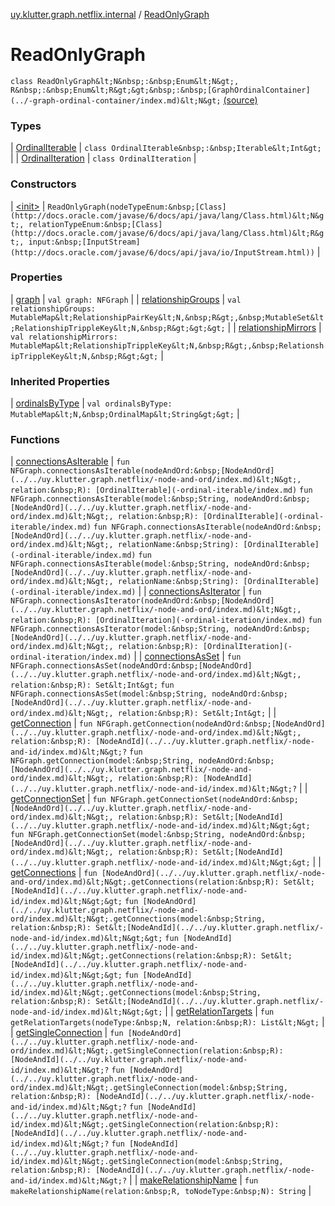 [uy.klutter.graph.netflix.internal](../index.md) / [ReadOnlyGraph](.)


# ReadOnlyGraph

`class ReadOnlyGraph&lt;N&nbsp;:&nbsp;Enum&lt;N&gt;, R&nbsp;:&nbsp;Enum&lt;R&gt;&gt;&nbsp;:&nbsp;[GraphOrdinalContainer](../-graph-ordinal-container/index.md)&lt;N&gt;` [(source)](https://github.com/kohesive/klutter/blob/master/netflix-graph-jdk6/src/main/kotlin/uy/klutter/graph/netflix/internal/Graph.kt#L20)



### Types


| [OrdinalIterable](-ordinal-iterable/index.md) | `class OrdinalIterable&nbsp;:&nbsp;Iterable&lt;Int&gt;` |
| [OrdinalIteration](-ordinal-iteration/index.md) | `class OrdinalIteration` |


### Constructors


| [&lt;init&gt;](-init-.md) | `ReadOnlyGraph(nodeTypeEnum:&nbsp;[Class](http://docs.oracle.com/javase/6/docs/api/java/lang/Class.html)&lt;N&gt;, relationTypeEnum:&nbsp;[Class](http://docs.oracle.com/javase/6/docs/api/java/lang/Class.html)&lt;R&gt;, input:&nbsp;[InputStream](http://docs.oracle.com/javase/6/docs/api/java/io/InputStream.html))` |


### Properties


| [graph](graph.md) | `val graph: NFGraph` |
| [relationshipGroups](relationship-groups.md) | `val relationshipGroups: MutableMap&lt;RelationshipPairKey&lt;N,&nbsp;R&gt;,&nbsp;MutableSet&lt;RelationshipTrippleKey&lt;N,&nbsp;R&gt;&gt;&gt;` |
| [relationshipMirrors](relationship-mirrors.md) | `val relationshipMirrors: MutableMap&lt;RelationshipTrippleKey&lt;N,&nbsp;R&gt;,&nbsp;RelationshipTrippleKey&lt;N,&nbsp;R&gt;&gt;` |


### Inherited Properties


| [ordinalsByType](../-graph-ordinal-container/ordinals-by-type.md) | `val ordinalsByType: MutableMap&lt;N,&nbsp;OrdinalMap&lt;String&gt;&gt;` |


### Functions


| [connectionsAsIterable](connections-as-iterable.md) | `fun NFGraph.connectionsAsIterable(nodeAndOrd:&nbsp;[NodeAndOrd](../../uy.klutter.graph.netflix/-node-and-ord/index.md)&lt;N&gt;, relation:&nbsp;R): [OrdinalIterable](-ordinal-iterable/index.md)`
`fun NFGraph.connectionsAsIterable(model:&nbsp;String, nodeAndOrd:&nbsp;[NodeAndOrd](../../uy.klutter.graph.netflix/-node-and-ord/index.md)&lt;N&gt;, relation:&nbsp;R): [OrdinalIterable](-ordinal-iterable/index.md)`
`fun NFGraph.connectionsAsIterable(nodeAndOrd:&nbsp;[NodeAndOrd](../../uy.klutter.graph.netflix/-node-and-ord/index.md)&lt;N&gt;, relationName:&nbsp;String): [OrdinalIterable](-ordinal-iterable/index.md)`
`fun NFGraph.connectionsAsIterable(model:&nbsp;String, nodeAndOrd:&nbsp;[NodeAndOrd](../../uy.klutter.graph.netflix/-node-and-ord/index.md)&lt;N&gt;, relationName:&nbsp;String): [OrdinalIterable](-ordinal-iterable/index.md)` |
| [connectionsAsIterator](connections-as-iterator.md) | `fun NFGraph.connectionsAsIterator(nodeAndOrd:&nbsp;[NodeAndOrd](../../uy.klutter.graph.netflix/-node-and-ord/index.md)&lt;N&gt;, relation:&nbsp;R): [OrdinalIteration](-ordinal-iteration/index.md)`
`fun NFGraph.connectionsAsIterator(model:&nbsp;String, nodeAndOrd:&nbsp;[NodeAndOrd](../../uy.klutter.graph.netflix/-node-and-ord/index.md)&lt;N&gt;, relation:&nbsp;R): [OrdinalIteration](-ordinal-iteration/index.md)` |
| [connectionsAsSet](connections-as-set.md) | `fun NFGraph.connectionsAsSet(nodeAndOrd:&nbsp;[NodeAndOrd](../../uy.klutter.graph.netflix/-node-and-ord/index.md)&lt;N&gt;, relation:&nbsp;R): Set&lt;Int&gt;`
`fun NFGraph.connectionsAsSet(model:&nbsp;String, nodeAndOrd:&nbsp;[NodeAndOrd](../../uy.klutter.graph.netflix/-node-and-ord/index.md)&lt;N&gt;, relation:&nbsp;R): Set&lt;Int&gt;` |
| [getConnection](get-connection.md) | `fun NFGraph.getConnection(nodeAndOrd:&nbsp;[NodeAndOrd](../../uy.klutter.graph.netflix/-node-and-ord/index.md)&lt;N&gt;, relation:&nbsp;R): [NodeAndId](../../uy.klutter.graph.netflix/-node-and-id/index.md)&lt;N&gt;?`
`fun NFGraph.getConnection(model:&nbsp;String, nodeAndOrd:&nbsp;[NodeAndOrd](../../uy.klutter.graph.netflix/-node-and-ord/index.md)&lt;N&gt;, relation:&nbsp;R): [NodeAndId](../../uy.klutter.graph.netflix/-node-and-id/index.md)&lt;N&gt;?` |
| [getConnectionSet](get-connection-set.md) | `fun NFGraph.getConnectionSet(nodeAndOrd:&nbsp;[NodeAndOrd](../../uy.klutter.graph.netflix/-node-and-ord/index.md)&lt;N&gt;, relation:&nbsp;R): Set&lt;[NodeAndId](../../uy.klutter.graph.netflix/-node-and-id/index.md)&lt;N&gt;&gt;`
`fun NFGraph.getConnectionSet(model:&nbsp;String, nodeAndOrd:&nbsp;[NodeAndOrd](../../uy.klutter.graph.netflix/-node-and-ord/index.md)&lt;N&gt;, relation:&nbsp;R): Set&lt;[NodeAndId](../../uy.klutter.graph.netflix/-node-and-id/index.md)&lt;N&gt;&gt;` |
| [getConnections](get-connections.md) | `fun [NodeAndOrd](../../uy.klutter.graph.netflix/-node-and-ord/index.md)&lt;N&gt;.getConnections(relation:&nbsp;R): Set&lt;[NodeAndId](../../uy.klutter.graph.netflix/-node-and-id/index.md)&lt;N&gt;&gt;`
`fun [NodeAndOrd](../../uy.klutter.graph.netflix/-node-and-ord/index.md)&lt;N&gt;.getConnections(model:&nbsp;String, relation:&nbsp;R): Set&lt;[NodeAndId](../../uy.klutter.graph.netflix/-node-and-id/index.md)&lt;N&gt;&gt;`
`fun [NodeAndId](../../uy.klutter.graph.netflix/-node-and-id/index.md)&lt;N&gt;.getConnections(relation:&nbsp;R): Set&lt;[NodeAndId](../../uy.klutter.graph.netflix/-node-and-id/index.md)&lt;N&gt;&gt;`
`fun [NodeAndId](../../uy.klutter.graph.netflix/-node-and-id/index.md)&lt;N&gt;.getConnections(model:&nbsp;String, relation:&nbsp;R): Set&lt;[NodeAndId](../../uy.klutter.graph.netflix/-node-and-id/index.md)&lt;N&gt;&gt;` |
| [getRelationTargets](get-relation-targets.md) | `fun getRelationTargets(nodeType:&nbsp;N, relation:&nbsp;R): List&lt;N&gt;` |
| [getSingleConnection](get-single-connection.md) | `fun [NodeAndOrd](../../uy.klutter.graph.netflix/-node-and-ord/index.md)&lt;N&gt;.getSingleConnection(relation:&nbsp;R): [NodeAndId](../../uy.klutter.graph.netflix/-node-and-id/index.md)&lt;N&gt;?`
`fun [NodeAndOrd](../../uy.klutter.graph.netflix/-node-and-ord/index.md)&lt;N&gt;.getSingleConnection(model:&nbsp;String, relation:&nbsp;R): [NodeAndId](../../uy.klutter.graph.netflix/-node-and-id/index.md)&lt;N&gt;?`
`fun [NodeAndId](../../uy.klutter.graph.netflix/-node-and-id/index.md)&lt;N&gt;.getSingleConnection(relation:&nbsp;R): [NodeAndId](../../uy.klutter.graph.netflix/-node-and-id/index.md)&lt;N&gt;?`
`fun [NodeAndId](../../uy.klutter.graph.netflix/-node-and-id/index.md)&lt;N&gt;.getSingleConnection(model:&nbsp;String, relation:&nbsp;R): [NodeAndId](../../uy.klutter.graph.netflix/-node-and-id/index.md)&lt;N&gt;?` |
| [makeRelationshipName](make-relationship-name.md) | `fun makeRelationshipName(relation:&nbsp;R, toNodeType:&nbsp;N): String` |

